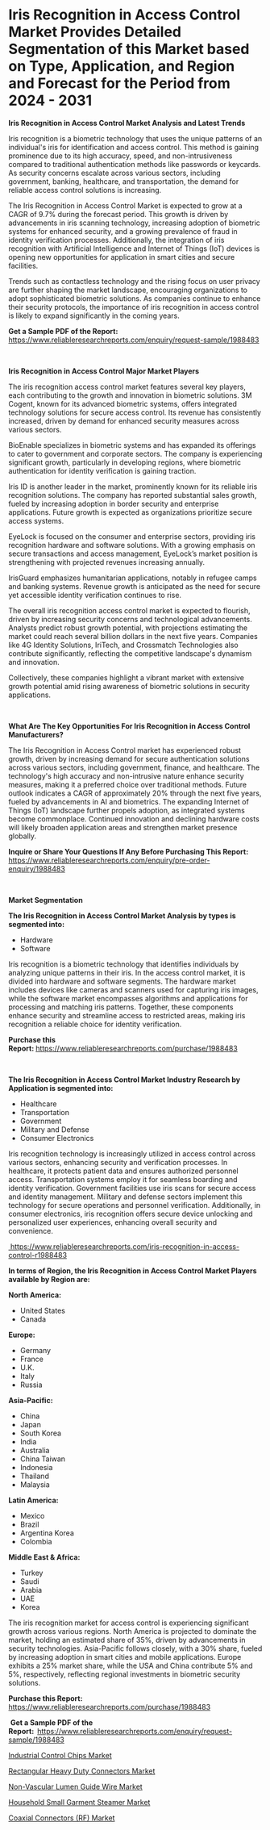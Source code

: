 <p><h1>Iris Recognition in Access Control Market Provides Detailed Segmentation of this Market based on Type, Application, and Region and Forecast for the Period from 2024 - 2031</h1></p><p><strong>Iris Recognition in Access Control Market Analysis and Latest Trends</strong></p>
<p><p>Iris recognition is a biometric technology that uses the unique patterns of an individual's iris for identification and access control. This method is gaining prominence due to its high accuracy, speed, and non-intrusiveness compared to traditional authentication methods like passwords or keycards. As security concerns escalate across various sectors, including government, banking, healthcare, and transportation, the demand for reliable access control solutions is increasing.</p><p>The Iris Recognition in Access Control Market is expected to grow at a CAGR of 9.7% during the forecast period. This growth is driven by advancements in iris scanning technology, increasing adoption of biometric systems for enhanced security, and a growing prevalence of fraud in identity verification processes. Additionally, the integration of iris recognition with Artificial Intelligence and Internet of Things (IoT) devices is opening new opportunities for application in smart cities and secure facilities.</p><p>Trends such as contactless technology and the rising focus on user privacy are further shaping the market landscape, encouraging organizations to adopt sophisticated biometric solutions. As companies continue to enhance their security protocols, the importance of iris recognition in access control is likely to expand significantly in the coming years.</p></p>
<p><strong>Get a Sample PDF of the Report:&nbsp;</strong> <a href="https://www.reliableresearchreports.com/enquiry/request-sample/1988483?utm_campaign=1635&utm_medium=2&utm_source=Github&utm_content=ia&utm_term=25102024&utm_id=iris-recognition-in-access-control">https://www.reliableresearchreports.com/enquiry/request-sample/1988483</a></p>
<p>&nbsp;</p>
<p><strong>Iris Recognition in Access Control Major Market Players</strong></p>
<p><p>The iris recognition access control market features several key players, each contributing to the growth and innovation in biometric solutions. 3M Cogent, known for its advanced biometric systems, offers integrated technology solutions for secure access control. Its revenue has consistently increased, driven by demand for enhanced security measures across various sectors.</p><p>BioEnable specializes in biometric systems and has expanded its offerings to cater to government and corporate sectors. The company is experiencing significant growth, particularly in developing regions, where biometric authentication for identity verification is gaining traction.</p><p>Iris ID is another leader in the market, prominently known for its reliable iris recognition solutions. The company has reported substantial sales growth, fueled by increasing adoption in border security and enterprise applications. Future growth is expected as organizations prioritize secure access systems.</p><p>EyeLock is focused on the consumer and enterprise sectors, providing iris recognition hardware and software solutions. With a growing emphasis on secure transactions and access management, EyeLock’s market position is strengthening with projected revenues increasing annually.</p><p>IrisGuard emphasizes humanitarian applications, notably in refugee camps and banking systems. Revenue growth is anticipated as the need for secure yet accessible identity verification continues to rise.</p><p>The overall iris recognition access control market is expected to flourish, driven by increasing security concerns and technological advancements. Analysts predict robust growth potential, with projections estimating the market could reach several billion dollars in the next five years. Companies like 4G Identity Solutions, IriTech, and Crossmatch Technologies also contribute significantly, reflecting the competitive landscape's dynamism and innovation.</p><p>Collectively, these companies highlight a vibrant market with extensive growth potential amid rising awareness of biometric solutions in security applications.</p></p>
<p>&nbsp;</p>
<p><strong>What Are The Key Opportunities For Iris Recognition in Access Control Manufacturers?</strong></p>
<p><p>The Iris Recognition in Access Control market has experienced robust growth, driven by increasing demand for secure authentication solutions across various sectors, including government, finance, and healthcare. The technology's high accuracy and non-intrusive nature enhance security measures, making it a preferred choice over traditional methods. Future outlook indicates a CAGR of approximately 20% through the next five years, fueled by advancements in AI and biometrics. The expanding Internet of Things (IoT) landscape further propels adoption, as integrated systems become commonplace. Continued innovation and declining hardware costs will likely broaden application areas and strengthen market presence globally.</p></p>
<p><strong>Inquire or Share Your Questions If Any Before Purchasing This Report:</strong> <a href="https://www.reliableresearchreports.com/enquiry/pre-order-enquiry/1988483?utm_campaign=1635&utm_medium=2&utm_source=Github&utm_content=ia&utm_term=25102024&utm_id=iris-recognition-in-access-control">https://www.reliableresearchreports.com/enquiry/pre-order-enquiry/1988483</a></p>
<p>&nbsp;</p>
<p><strong>Market Segmentation</strong></p>
<p><strong>The Iris Recognition in Access Control Market Analysis by types is segmented into:</strong></p>
<p><ul><li>Hardware</li><li>Software</li></ul></p>
<p><p>Iris recognition is a biometric technology that identifies individuals by analyzing unique patterns in their iris. In the access control market, it is divided into hardware and software segments. The hardware market includes devices like cameras and scanners used for capturing iris images, while the software market encompasses algorithms and applications for processing and matching iris patterns. Together, these components enhance security and streamline access to restricted areas, making iris recognition a reliable choice for identity verification.</p></p>
<p><strong>Purchase this Report:&nbsp;</strong><a href="https://www.reliableresearchreports.com/purchase/1988483?utm_campaign=1635&utm_medium=2&utm_source=Github&utm_content=ia&utm_term=25102024&utm_id=iris-recognition-in-access-control">https://www.reliableresearchreports.com/purchase/1988483</a></p>
<p>&nbsp;</p>
<p><strong>The Iris Recognition in Access Control Market Industry Research by Application is segmented into:</strong></p>
<p><ul><li>Healthcare</li><li>Transportation</li><li>Government</li><li>Military and Defense</li><li>Consumer Electronics</li></ul></p>
<p><p>Iris recognition technology is increasingly utilized in access control across various sectors, enhancing security and verification processes. In healthcare, it protects patient data and ensures authorized personnel access. Transportation systems employ it for seamless boarding and identity verification. Government facilities use iris scans for secure access and identity management. Military and defense sectors implement this technology for secure operations and personnel verification. Additionally, in consumer electronics, iris recognition offers secure device unlocking and personalized user experiences, enhancing overall security and convenience.</p></p>
<p><a href="https://www.reliableresearchreports.com/iris-recognition-in-access-control-r1988483?utm_campaign=1635&utm_medium=2&utm_source=Github&utm_content=ia&utm_term=25102024&utm_id=iris-recognition-in-access-control">&nbsp;https://www.reliableresearchreports.com/iris-recognition-in-access-control-r1988483</a></p>
<p><strong>In terms of Region, the Iris Recognition in Access Control Market Players available by Region are:</strong></p>
<p>
    <p> <strong> North America: </strong>
        <ul>
            <li>United States</li>
            <li>Canada</li>
        </ul>
        </p> 
    <p> <strong> Europe: </strong>
        <ul>
            <li>Germany</li>
            <li>France</li>
            <li>U.K.</li>
            <li>Italy</li>
            <li>Russia</li>
        </ul>
        </p> 
    <p> <strong> Asia-Pacific: </strong>
        <ul>
            <li>China</li>
            <li>Japan</li>
            <li>South Korea</li>
            <li>India</li>
            <li>Australia</li>
            <li>China Taiwan</li>
            <li>Indonesia</li>
            <li>Thailand</li>
            <li>Malaysia</li>
        </ul>
        </p> 
    <p> <strong> Latin America: </strong>
        <ul>
            <li>Mexico</li>
            <li>Brazil</li>
            <li>Argentina Korea</li>
            <li>Colombia</li>
        </ul>
        </p> 
    <p> <strong> Middle East & Africa: </strong>
        <ul>
            <li>Turkey</li>
            <li>Saudi</li>
            <li>Arabia</li>
            <li>UAE</li>
            <li>Korea</li>
        </ul>
    </p>
    </p>
<p><p>The iris recognition market for access control is experiencing significant growth across various regions. North America is projected to dominate the market, holding an estimated share of 35%, driven by advancements in security technologies. Asia-Pacific follows closely, with a 30% share, fueled by increasing adoption in smart cities and mobile applications. Europe exhibits a 25% market share, while the USA and China contribute 5% and 5%, respectively, reflecting regional investments in biometric security solutions.</p></p>
<p><strong>Purchase this Report: </strong><a href="https://www.reliableresearchreports.com/purchase/1988483?utm_campaign=1635&utm_medium=2&utm_source=Github&utm_content=ia&utm_term=25102024&utm_id=iris-recognition-in-access-control">https://www.reliableresearchreports.com/purchase/1988483</a></p>
<p>&nbsp;<strong>Get a Sample PDF of the Report:&nbsp;&nbsp;</strong><a href="https://www.reliableresearchreports.com/enquiry/request-sample/1988483?utm_campaign=1635&utm_medium=2&utm_source=Github&utm_content=ia&utm_term=25102024&utm_id=iris-recognition-in-access-control">https://www.reliableresearchreports.com/enquiry/request-sample/1988483</a></p>
<p><strong></strong></p>
<p><p><a href="https://www.linkedin.com/pulse/market-leaders-laggards-global-industrial-control-chips-trends-g4rqe?utm_campaign=1635&utm_medium=2&utm_source=Github&utm_content=ia&utm_term=25102024&utm_id=iris-recognition-in-access-control">Industrial Control Chips Market</a></p><p><a href="https://www.linkedin.com/pulse/global-rectangular-heavy-duty-connectors-market-analysis-key-trends-m4xze?utm_campaign=1635&utm_medium=2&utm_source=Github&utm_content=ia&utm_term=25102024&utm_id=iris-recognition-in-access-control">Rectangular Heavy Duty Connectors Market</a></p><p><a href="https://www.linkedin.com/pulse/market-dynamics-future-trends-global-non-vascular-lumen-guide-o6blf?utm_campaign=1635&utm_medium=2&utm_source=Github&utm_content=ia&utm_term=25102024&utm_id=iris-recognition-in-access-control">Non-Vascular Lumen Guide Wire Market</a></p><p><a href="https://www.linkedin.com/pulse/household-small-garment-steamer-industry-sector-market-dynamics-bhwke?utm_campaign=1635&utm_medium=2&utm_source=Github&utm_content=ia&utm_term=25102024&utm_id=iris-recognition-in-access-control">Household Small Garment Steamer Market</a></p><p><a href="https://www.linkedin.com/pulse/competitive-intelligence-coaxial-connectors-rf-market-rvx2e?utm_campaign=1635&utm_medium=2&utm_source=Github&utm_content=ia&utm_term=25102024&utm_id=iris-recognition-in-access-control">Coaxial Connectors (RF) Market</a></p></p>